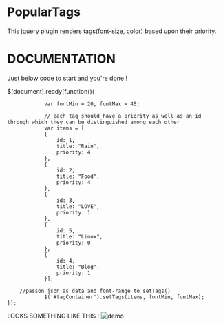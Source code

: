 PopularTags
===========

This jquery plugin renders tags(font-size, color) based upon their priority. 


DOCUMENTATION
===========
Just below code to start and you're done !

$(document).ready(function(){
				
				var fontMin = 20, fontMax = 45;
				
				// each tag should have a priority as well as an id through which they can be distinguished among each other
				var items = [
				{
					id: 1,
					title: "Rain",
					priority: 4
				},
				{
					id: 2,
					title: "Food",
					priority: 4
				},
				{
					id: 3,
					title: "LOVE",
					priority: 1
				},
				{
					id: 5,
					title: "Linux",
					priority: 0
				},
				{
					id: 4,
					title: "Blog",
					priority: 1
				}];

        //passon json as data and font-range to setTags()
				$('#tagContainer').setTags(items, fontMin, fontMax);
	});


LOOKS SOMETHING LIKE THIS !
![demo](http://oi57.tinypic.com/ff73hf.jpg)
